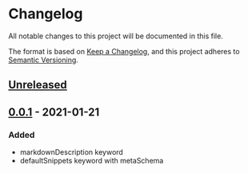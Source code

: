 # Changelog

All notable changes to this project will be documented in this file.

The format is based on [Keep a Changelog](https://keepachangelog.com/en/1.0.0/),
and this project adheres to [Semantic Versioning](https://semver.org/spec/v2.0.0.html).

## [Unreleased]

## [0.0.1] - 2021-01-21

### Added

- markdownDescription keyword
- defaultSnippets keyword with metaSchema

[Unreleased]: https://github.com/tamaracha/ajv-vscode/compare/v0.0.1...head
[0.0.1]: https://github.com/tamaracha/ajv-vscode/tags/v0.0.1

<!-- markdownlint-configure-file { "MD024": { "siblings_only": true }} -->
